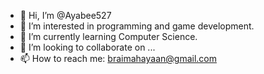 - 👋 Hi, I’m @Ayabee527
- 👀 I’m interested in programming and game development.
- 🌱 I’m currently learning Computer Science.
- 💞️ I’m looking to collaborate on ...
- 📫 How to reach me: braimahayaan@gmail.com

<!---
Ayabee527/Ayabee527 is a ✨ special ✨ repository because its `README.md` (this file) appears on your GitHub profile.
You can click the Preview link to take a look at your changes.
--->
